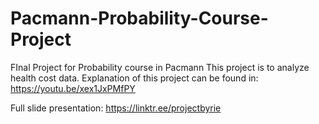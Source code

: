 # Pacmann-Probability-Course-Project
FInal Project for Probability course in Pacmann
This project is to analyze health cost data. 
Explanation of this project can be found in: 
https://youtu.be/xex1JxPMfPY

Full slide presentation: https://linktr.ee/projectbyrie
